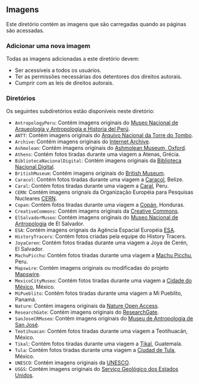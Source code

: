 ## Imagens

Este diretório contém as imagens que são carregadas quando as páginas são acessadas.

### Adicionar uma nova imagem

Todas as imagens adicionadas a este diretório devem:

- Ser acessíveis a todos os usuários.
- Ter as permissões necessárias dos detentores dos direitos autorais.
- Cumprir com as leis de direitos autorais.

### Diretórios

Os seguintes subdiretórios estão disponíveis neste diretório:

- `AntropologyPeru`: Contém imagens originais do [Museo Nacional de Arqueología y Antropología e Historia del Perú](https://mnaahp.cultura.pe/).
- `ANTT`: Contém imagens originais do [Arquivo Nacional da Torre do Tombo](https://digitarq.arquivos.pt/).
- `Archive`: Contém imagens originais do [Internet Archive](https://archive.org/).
- `Ashmolean`: Contém imagens originais do [Ashmolean Museum, Oxford](https://www.ashmolean.org/).
- `Athens`: Contém fotos tiradas durante uma viagem a Atenas, Grécia.
- `BibliotecaNacionalDigital`: Contém imagens originais da [Biblioteca Nacional Digital](https://bndigital.bnportugal.gov.pt/).
- `BritishMuseum`: Contém imagens originais do [British Museum](https://www.britishmuseum.org/collection/).
- `Caracol`: Contém fotos tiradas durante uma viagem a [Caracol](https://www.travelbelize.org/attraction/caracol/), Belize.
- `Caral`: Contém fotos tiradas durante uma viagem a [Caral](https://www.zonacaral.gob.pe), Peru.
- `CERN`: Contém imagens orignais da Organização Européia para Pesquisas Nucleares [CERN](https://home.cern/).
- `Copan`: Contém fotos tiradas durante uma viagem a [Copán](https://ihah.hn/parque-arqueologico-copan/), Honduras.
- `CreativeCommons`: Contém imagens originais da [Creative Commons](https://creativecommons.org/).
- `ElSalvadorMuseo`: Contém imagens originais do [Museo Nacional de Antropología](https://www.cultura.gob.sv/marco-institucional/direccion-nacional-de-museos-y-salas-de-exposicion/museo-nacional-de-antropologia-muna/) de El Salvador.
- `ESA`: Contém imagens orignais da Agência Espacial Européia [ESA](https://www.esa.int/).
- `HistoryTracers`: Contém fotos criadas pela equipe do History Tracers.
- `JoyaCeren`: Contém fotos tiradas durante uma viagem a Joya de Cerén, El Salvador.
- `MachuPicchu`: Contém fotos tiradas durante uma viagem a [Machu Picchu](https://www.machupicchu.gob.pe/), Peru.
- `Mapswire`: Contém imagens originais ou modificadas do projeto [Mapswire](http://mapswire.com/).
- `MexicoCityMuseo`: Contém fotos tiradas durante uma viagem a [Cidade do México](https://www.inah.gob.mx), México.
- `MiPueblito`: Contém fotos tiradas durante uma viagem a Mi Pueblito, Panamá.
- `Nature`: Contém imagens originais da [Nature Open Access](https://www.nature.com/nature-portfolio/open-access).
- `ResearchGate`: Contém imagens originais do [ResearchGate](http://researchgate.net/).
- `SanJoseCRMuseo`: Contém imagens originais do [Museu de Antropologia de San José](https://www.museocostarica.go.cr/).
- `Teotihuacan`: Contém fotos tiradas durante uma viagem a Teotihuacán, México.
- `Tikal`: Contém fotos tiradas durante uma viagem a [Tikal](https://tikalnationalpark.org/), Guatemala.
- `Tula`: Contém fotos tiradas durante uma viagem a [Ciudad de Tula](https://inah.gob.mx/zonas/zona-arqueologica-y-museo-de-sitio-de-tula), México.
- `UNESCO`: Contém imagens originais da [UNESCO](https://whc.unesco.org/).
- `USGS`: Contém imagens originais do [Serviço Geológico dos Estados Unidos](https://www.usgs.gov/media/images/water-cycle-png).
